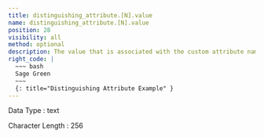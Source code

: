 ```yaml
---
title: distinguishing_attribute.[N].value
name: distinguishing_attribute.[N].value
position: 28
visibility: all
method: optional
description: The value that is associated with the custom attribute name and type.
right_code: |
  ~~~ bash
  Sage Green
  ~~~
  {: title="Distinguishing Attribute Example" }
---
```


Data Type
: text

Character Length
: 256

